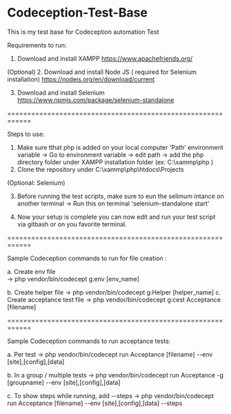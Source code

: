 # Codeception-Test-Base 
This is my test base for Codeception automation Test 


Requirements to run: 
1. Download and install XAMPP 
https://www.apachefriends.org/ 

(Optional) 
2. Download and install Node JS ( required for Selenium installation) 
https://nodejs.org/en/download/current 
 
3. Download and install Selenium 
https://www.npmjs.com/package/selenium-standalone 
 
============================================================ 
 
Steps to use: 
1. Make sure tthat php is added on your local computer 'Path' environment variable 
   -> Go to environment variable 
   -> edit path 
   -> add the php directory folder under XAMPP installation folder (ex: C:\xammp\php ) 
2. Clone the repository under C:\xammp\php\htdocs\Projects 
 
(Optional: Selenium) 
 
3. Before running the test scripts, make sure to eun the selimum intance on another terminal 
   -> Run this on terminal 'selenium-standalone start' 
 
4. Now your setup is complete you can now edit and run your test script via gitbash or on you favorite terminal. 
 
============================================================ 
 
Sample Codeception commands to run for file creation : 
 
a. Create env file  
  -> php vendor/bin/codecept g:env [env_name] 
   
b. Create helper file 
  -> php vendor/bin/codecept g:Helper [helper_name] 
c. Create acceptance test file 
  -> php vendor/bin/codecept g:cest Acceptance [filename] 
 
============================================================ 
 
Sample Codeception commands to run acceptance tests: 
 
a. Per test 
  -> php vendor/bin/codecept run Acceptance [filename] --env [site],[config],[data] 
 
b. In a group / multiple tests 
  -> php vendor/bin/codecept run Acceptance -g [groupname] --env [site],[config],[data] 
 
c. To show steps while running, add --steps 
  -> php vendor/bin/codecept run Acceptance [filename] --env [site],[config],[data] --steps 
 
